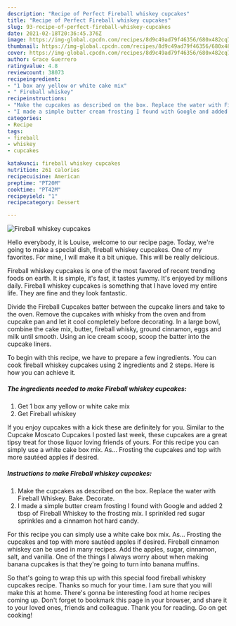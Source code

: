 ```yaml
---
description: "Recipe of Perfect Fireball whiskey cupcakes"
title: "Recipe of Perfect Fireball whiskey cupcakes"
slug: 93-recipe-of-perfect-fireball-whiskey-cupcakes
date: 2021-02-18T20:36:45.376Z
image: https://img-global.cpcdn.com/recipes/8d9c49ad79f46356/680x482cq70/fireball-whiskey-cupcakes-recipe-main-photo.jpg
thumbnail: https://img-global.cpcdn.com/recipes/8d9c49ad79f46356/680x482cq70/fireball-whiskey-cupcakes-recipe-main-photo.jpg
cover: https://img-global.cpcdn.com/recipes/8d9c49ad79f46356/680x482cq70/fireball-whiskey-cupcakes-recipe-main-photo.jpg
author: Grace Guerrero
ratingvalue: 4.8
reviewcount: 38073
recipeingredient:
- "1 box any yellow or white cake mix"
- " Fireball whiskey"
recipeinstructions:
- "Make the cupcakes as described on the box. Replace the water with Fireball Whiskey. Bake. Decorate."
- "I made a simple butter cream frosting I found with Google and added 2 tbsp of Fireball Whiskey to the frosting mix. I sprinkled red sugar sprinkles and a cinnamon hot hard candy."
categories:
- Recipe
tags:
- fireball
- whiskey
- cupcakes

katakunci: fireball whiskey cupcakes 
nutrition: 261 calories
recipecuisine: American
preptime: "PT20M"
cooktime: "PT42M"
recipeyield: "1"
recipecategory: Dessert

---
```



![Fireball whiskey cupcakes](https://img-global.cpcdn.com/recipes/8d9c49ad79f46356/680x482cq70/fireball-whiskey-cupcakes-recipe-main-photo.jpg)

Hello everybody, it is Louise, welcome to our recipe page. Today, we're going to make a special dish, fireball whiskey cupcakes. One of my favorites. For mine, I will make it a bit unique. This will be really delicious.

Fireball whiskey cupcakes is one of the most favored of recent trending foods on earth. It is simple, it's fast, it tastes yummy. It's enjoyed by millions daily. Fireball whiskey cupcakes is something that I have loved my entire life. They are fine and they look fantastic.

Divide the Fireball Cupcakes batter between the cupcake liners and take to the oven. Remove the cupcakes with whisky from the oven and from cupcake pan and let it cool completely before decorating. In a large bowl, combine the cake mix, butter, fireball whisky, ground cinnamon, eggs and milk until smooth. Using an ice cream scoop, scoop the batter into the cupcake liners.


To begin with this recipe, we have to prepare a few ingredients. You can cook fireball whiskey cupcakes using 2 ingredients and 2 steps. Here is how you can achieve it.

<!--inarticleads1-->

##### The ingredients needed to make Fireball whiskey cupcakes:

1. Get 1 box any yellow or white cake mix
1. Get  Fireball whiskey


If you enjoy cupcakes with a kick these are definitely for you. Similar to the Cupcake Moscato Cupcakes I posted last week, these cupcakes are a great tipsy treat for those liquor loving friends of yours. For this recipe you can simply use a white cake box mix. As… Frosting the cupcakes and top with more sautéed apples if desired. 

<!--inarticleads2-->

##### Instructions to make Fireball whiskey cupcakes:

1. Make the cupcakes as described on the box. Replace the water with Fireball Whiskey. Bake. Decorate.
1. I made a simple butter cream frosting I found with Google and added 2 tbsp of Fireball Whiskey to the frosting mix. I sprinkled red sugar sprinkles and a cinnamon hot hard candy.


For this recipe you can simply use a white cake box mix. As… Frosting the cupcakes and top with more sautéed apples if desired. Fireball cinnamon whiskey can be used in many recipes. Add the apples, sugar, cinnamon, salt, and vanilla. One of the things I always worry about when making banana cupcakes is that they&#39;re going to turn into banana muffins. 

So that's going to wrap this up with this special food fireball whiskey cupcakes recipe. Thanks so much for your time. I am sure that you will make this at home. There's gonna be interesting food at home recipes coming up. Don't forget to bookmark this page in your browser, and share it to your loved ones, friends and colleague. Thank you for reading. Go on get cooking!
